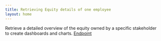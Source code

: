 ```yaml
---
title: Retrieving Equity details of one employee
layout: home
---
```

Retrieve a detailed overview of the equity owned by a specific stakeholder to create dashboards and charts.
[Endpoint](https://www.capboard.io/api/docs#/stakeholders/get_api_stakeholders_portfolio)